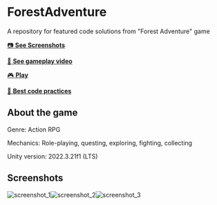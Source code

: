 # ForestAdventure
A repository for featured code solutions from "Forest Adventure" game

[:camera: **See Screenshots**](#screenshots)

[:movie_camera: **See gameplay video**](https://www.youtube.com/watch?v=sgSresFOms8)

[:video_game: **Play**](https://yankeezulu.itch.io/forest-adventure)

[:100: **Best сode practices**](#best-сode-practices-in-this-project)

## About the game
Genre: Action RPG

Mechanics: Role-playing, questing, exploring, fighting, collecting

Unity version: 2022.3.21f1 (LTS)

## Screenshots
<div style="display:flex;">
  <img src="https://github.com/YankeeZuluDev/ForestAdventure/assets/129124150/c3af23b0-fb2e-40d0-af53-5a3450217d94" alt="screenshot_1">
  <img src="https://github.com/YankeeZuluDev/ForestAdventure/assets/129124150/c0c29abf-6205-4506-8689-ff29a93a4746" alt="screenshot_2">
  <img src="https://github.com/YankeeZuluDev/ForestAdventure/assets/129124150/9a258ba7-0008-4a10-a12c-b50bd878d724" alt="screenshot_3">
</div>
